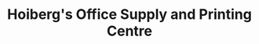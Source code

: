 ---
title: "Hoiberg's Office Supply and Printing Centre"
url: /devils-lake/hoibergs-office-supply-and-printing-centre-4th-street/
shop: Kopieren
---
